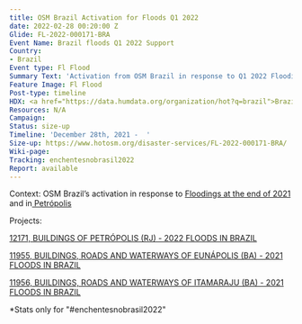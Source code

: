 ```yaml
---
title: OSM Brazil Activation for Floods Q1 2022
date: 2022-02-28 00:20:00 Z
Glide: FL-2022-000171-BRA
Event Name: Brazil floods Q1 2022 Support
Country:
- Brazil
Event type: Fl Flood
Summary Text: 'Activation from OSM Brazil in response to Q1 2022 Floodings. '
Feature Image: Fl Flood
Post-type: timeline
HDX: <a href="https://data.humdata.org/organization/hot?q=brazil">Brazil</a>
Resources: N/A
Campaign: 
Status: size-up
Timeline: 'December 28th, 2021 -  '
Size-up: https://www.hotosm.org/disaster-services/FL-2022-000171-BRA/
Wiki-page: 
Tracking: enchentesnobrasil2022
Report: available
---
```


Context: OSM Brazil’s activation in response to <a href="https://github.com/OSMBrasil/hotosm-tasking-manager/issues/11">Floodings at the end of 2021</a> and in<a href="https://github.com/OSMBrasil/hotosm-tasking-manager/issues/12"> Petrópolis</a>

Projects:

<a href="https://tasks.hotosm.org/projects/12171">12171, BUILDINGS OF PETRÓPOLIS (RJ) - 2022 FLOODS IN BRAZIL
</a>

<a href="https://tasks.hotosm.org/projects/11955">11955, 
BUILDINGS, ROADS AND WATERWAYS OF EUNÁPOLIS (BA) - 2021 FLOODS IN BRAZIL</a>

<a href="https://tasks.hotosm.org/projects/11956">11956, 
BUILDINGS, ROADS AND WATERWAYS OF ITAMARAJU (BA) - 2021 FLOODS IN BRAZIL</a>

*Stats only for "#enchentesnobrasil2022"